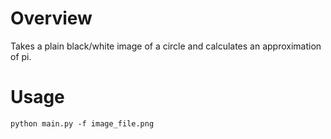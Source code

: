 # Overview

Takes a plain black/white image of a circle and calculates an approximation of pi.

# Usage

	python main.py -f image_file.png
